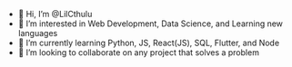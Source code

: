 - 👋 Hi, I’m @LilCthulu
- 👀 I’m interested in Web Development, Data Science, and Learning new languages 
- 🌱 I’m currently learning Python, JS, React(JS), SQL, Flutter, and Node
- 💞️ I’m looking to collaborate on any project that solves a problem

